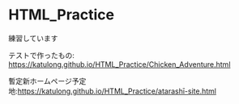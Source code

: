 # HTML_Practice
練習しています

テストで作ったもの: https://katulong.github.io/HTML_Practice/Chicken_Adventure.html

暫定新ホームページ予定地:https://katulong.github.io/HTML_Practice/atarashī-site.html
